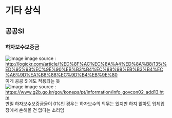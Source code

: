 # 기타 상식
## 공공SI
### 하자보수보증금
![image](https://user-images.githubusercontent.com/44331989/136487601-d6a48bd9-c886-46b0-8ad6-f4c37af7ac30.png)
image source : http://logickr.com/article/%ED%8F%AC%EC%8A%A4%ED%8A%B8/135/%ED%95%98%EC%9E%90%EB%B3%B4%EC%88%98%EB%B3%B4%EC%A6%9D%EA%B8%88%EC%9D%B4%EB%9E%80 <br>
이게 공공 SI에도 적용되는 듯 <br>
![image](https://user-images.githubusercontent.com/44331989/136487750-e7a94c0b-27b0-462e-bcb4-da090c552079.png)
image source : https://www.g2b.go.kr/gov/koneps/pt/information/info_govcon02_add13.htm <br>
만일 하자보수보증금율이 0%인 경우는 하자보수의 의무는 있지만 하지 않아도 업체입장에서 손해볼 건 없다는 소리임 <br>

